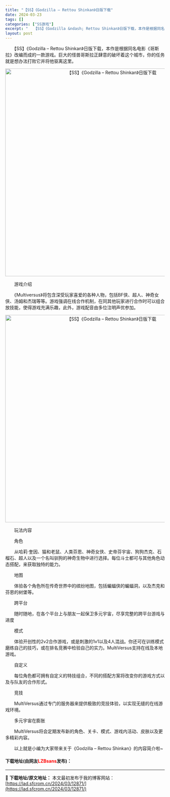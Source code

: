 ```yaml
---
title: "【SS】《Godzilla – Rettou Shinkan》日版下载"
date: 2024-03-23
tags: []
categories: ["SS游戏"]
excerpt: "　　【SS】《Godzilla &ndash; Rettou Shinkan》日版下载，本作是根据同名电影《哥斯拉》改编而成的一款游戏。巨大的怪兽哥斯拉正肆意的破坏着这个城市，你的任务就是想办法打败它并将他驱离这里。 　　游戏介绍 　　《Multiversus》将包含深受玩家喜爱的各种人物，包括BF&hellip;"
layout: post
---
```


 <p>　　【SS】《Godzilla &ndash; Rettou Shinkan》日版下载，本作是根据同名电影《哥斯拉》改编而成的一款游戏。巨大的怪兽哥斯拉正肆意的破坏着这个城市，你的任务就是想办法打败它并将他驱离这里。</p> <p align="center"><img align="" border="0" src="https://lad.sfcrom.cn/wp-content/uploads/2024/03/20240323_65fefebcacebf.png" width="657" alt="【SS】《Godzilla – Rettou Shinkan》日版下载" /></p> <p>　　游戏介绍</p> <p>　　《Multiversus》将包含深受玩家喜爱的各种人物，包括BF侠、超人、神奇女侠、汤姆和杰瑞等等。游戏强调在线合作机制，在同其他玩家进行合作时可以组合放技能，使得游戏充满乐趣，此外，游戏配音由多位注明声优参加。</p> <p align="center"><img align="" border="0" src="https://lad.sfcrom.cn/wp-content/uploads/2024/03/20240323_65fefebd6ba62.png" width="656" alt="【SS】《Godzilla – Rettou Shinkan》日版下载" /></p> <p>　　玩法内容</p> <p>　　角色</p> <p>　　从哈莉&middot;奎因、猫和老鼠、人类芬恩、神奇女侠、史帝芬宇宙、狗狗杰克、石榴石、超人以及一个名叫驯狗的神奇生物中进行选择。每位斗士都可与其他角色动态搭配，来获取独特的能力。</p> <p>　　地图</p> <p>　　体验各个角色所在传奇世界中的缤纷地图，包括蝙蝠侠的蝙蝠洞，以及杰克和芬恩的树堡等。</p> <p>　　跨平台</p> <p>　　随时随地，在各个平台上与朋友一起保卫多元宇宙，尽享完整的跨平台游戏与进度</p> <p>　　模式</p> <p>　　体验开创性的2v2合作游戏，或是刺激的1v1以及4人混战。你还可在训练模式磨练自己的技巧，或在排名竞赛中检验自己的实力。MultiVersus支持在线及本地游戏。</p> <p>　　自定义</p> <p>　　每位角色都可拥有自定义的特技组合，不同的搭配方案将改变你的游戏方式以及与队友的合作形式。</p> <p>　　竞技</p> <p>　　MultiVersus通过专门的服务器来提供极致的竞技体验，以实现无缝的在线游戏环境。</p> <p>　　多元宇宙在膨胀</p> <p>　　MultiVersus将会定期发布新的角色、关卡、模式、游戏内活动、皮肤以及更多精彩内容。</p> <p>　　以上就是小编为大家带来关于《Godzilla &ndash; Rettou Shinkan》的内容简介啦~</p> <p><h4>下载地址(由网友<font color="red">LZBsans</font>发布)：</h4></p> 

---
📖 **下载地址/原文地址：** 本文最初发布于我的博客网站：[https://lad.sfcrom.cn/2024/03/12871/](https://lad.sfcrom.cn/2024/03/12871/)
